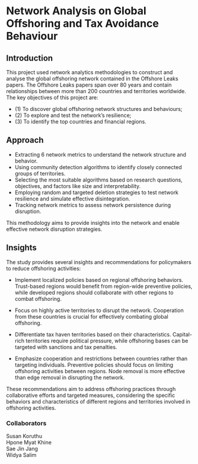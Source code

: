 # Network Analysis on Global Offshoring and Tax Avoidance Behaviour

## Introduction

This project used network analytics methodologies to construct and analyse the global offshoring network contained in the Offshore Leaks papers. The Offshore Leaks papers span over 80 years and contain relationships between more than 200 countries and territories worldwide. The key objectives of this project are: 
- (1) To discover global offshoring network structures and behaviours; 
- (2) To explore and test the network’s resilience; 
- (3) To identify the top countries and financial regions.

## Approach

- Extracting 6 network metrics to understand the network structure and behavior.
- Using community detection algorithms to identify closely connected groups of territories.
- Selecting the most suitable algorithms based on research questions, objectives, and factors like size and interpretability.
- Employing random and targeted deletion strategies to test network resilience and simulate effective disintegration.
- Tracking network metrics to assess network persistence during disruption. 

This methodology aims to provide insights into the network and enable effective network disruption strategies.

## Insights

The study provides several insights and recommendations for policymakers to reduce offshoring activities:

- Implement localized policies based on regional offshoring behaviors. Trust-based regions would benefit from region-wide preventive policies, while developed regions should collaborate with other regions to combat offshoring. 

- Focus on highly active territories to disrupt the network.  Cooperation from these countries is crucial for effectively combating global offshoring.

- Differentiate tax haven territories based on their characteristics. Capital-rich territories require political pressure, while offshoring bases can be targeted with sanctions and tax penalties.

- Emphasize cooperation and restrictions between countries rather than targeting individuals. Preventive policies should focus on limiting offshoring activities between regions. Node removal is more effective than edge removal in disrupting the network.

These recommendations aim to address offshoring practices through collaborative efforts and targeted measures, considering the specific behaviors and characteristics of different regions and territories involved in offshoring activities.

### Collaborators
Susan Koruthu <br />
Hpone Myat Khine <br />
Sae Jin Jang <br />
Widya Salim